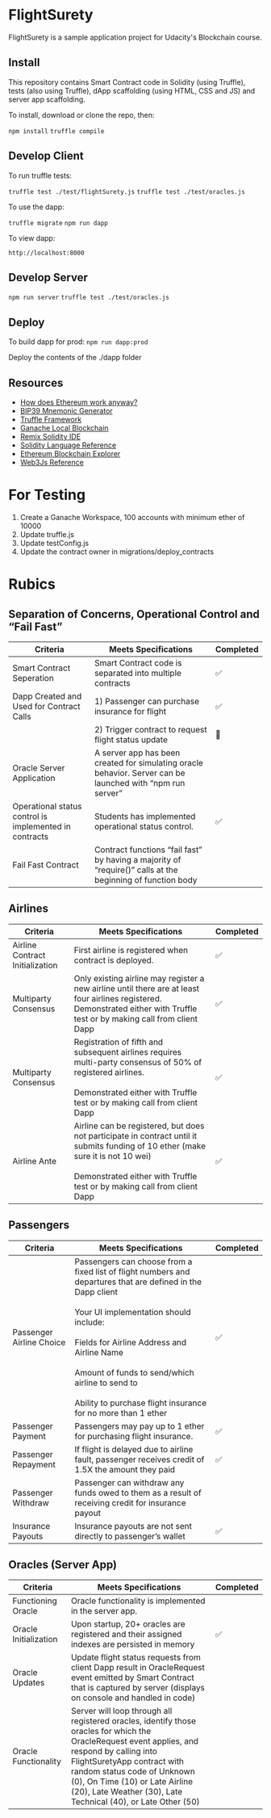 # FlightSurety

FlightSurety is a sample application project for Udacity's Blockchain course.

## Install

This repository contains Smart Contract code in Solidity (using Truffle), tests (also using Truffle), dApp scaffolding (using HTML, CSS and JS) and server app scaffolding.

To install, download or clone the repo, then:

`npm install`
`truffle compile`

## Develop Client

To run truffle tests:

`truffle test ./test/flightSurety.js`
`truffle test ./test/oracles.js`

To use the dapp:

`truffle migrate`
`npm run dapp`

To view dapp:

`http://localhost:8000`

## Develop Server

`npm run server`
`truffle test ./test/oracles.js`

## Deploy

To build dapp for prod:
`npm run dapp:prod`

Deploy the contents of the ./dapp folder


## Resources

* [How does Ethereum work anyway?](https://medium.com/@preethikasireddy/how-does-ethereum-work-anyway-22d1df506369)
* [BIP39 Mnemonic Generator](https://iancoleman.io/bip39/)
* [Truffle Framework](http://truffleframework.com/)
* [Ganache Local Blockchain](http://truffleframework.com/ganache/)
* [Remix Solidity IDE](https://remix.ethereum.org/)
* [Solidity Language Reference](http://solidity.readthedocs.io/en/v0.4.24/)
* [Ethereum Blockchain Explorer](https://etherscan.io/)
* [Web3Js Reference](https://github.com/ethereum/wiki/wiki/JavaScript-API)

# For Testing
1. Create a Ganache Workspace, 100 accounts with minimum ether of 10000 
1. Update truffle.js
1. Update testConfig.js
1. Update the contract owner in migrations/deploy_contracts

# Rubics
## Separation of Concerns, Operational Control and “Fail Fast”
| Criteria | Meets Specifications | Completed |
| --- | --- | --- |
| Smart Contract Seperation | Smart Contract code is separated into multiple contracts | ✅ |
| Dapp Created and Used for Contract Calls | 1) Passenger can purchase insurance for flight | ✅ |
| | 2) Trigger contract to request flight status update | 🚧 |
| Oracle Server Application | A server app has been created for simulating oracle behavior. Server can be launched with “npm run server” | |
| Operational status control is implemented in contracts | Students has implemented operational status control. | ✅ |
| Fail Fast Contract | Contract functions “fail fast” by having a majority of “require()” calls at the beginning of function body | |

## Airlines
| Criteria | Meets Specifications | Completed |
| --- | --- | --- |
| Airline Contract Initialization | First airline is registered when contract is deployed. | ✅ |
| Multiparty Consensus | Only existing airline may register a new airline until there are at least four airlines registered. Demonstrated either with Truffle test or by making call from client Dapp | ✅ |
| Multiparty Consensus | Registration of fifth and subsequent airlines requires multi-party consensus of 50% of registered airlines. <br><br>Demonstrated either with Truffle test or by making call from client Dapp | ✅ |
| Airline Ante | Airline can be registered, but does not participate in contract until it submits funding of 10 ether (make sure it is not 10 wei) <br><br>Demonstrated either with Truffle test or by making call from client Dapp | ✅ |

## Passengers 
| Criteria | Meets Specifications | Completed |
| --- | --- | --- |
| Passenger Airline Choice | Passengers can choose from a fixed list of flight numbers and departures that are defined in the Dapp client <br><br> Your UI implementation should include: <br><br> Fields for Airline Address and Airline Name<br><br>Amount of funds to send/which airline to send to<br><br>Ability to purchase flight insurance for no more than 1 ether | ✅ |
| Passenger Payment | Passengers may pay up to 1 ether for purchasing flight insurance. | ✅ |
| Passenger Repayment | If flight is delayed due to airline fault, passenger receives credit of 1.5X the amount they paid | ✅ |
| Passenger Withdraw | Passenger can withdraw any funds owed to them as a result of receiving credit for insurance payout | |
| Insurance Payouts | Insurance payouts are not sent directly to passenger’s wallet | ✅ |

## Oracles (Server App)
| Criteria | Meets Specifications | Completed |
| --- | --- | --- |
| Functioning Oracle | Oracle functionality is implemented in the server app. | |
| Oracle Initialization | Upon startup, 20+ oracles are registered and their assigned indexes are persisted in memory | ✅ |
| Oracle Updates | Update flight status requests from client Dapp result in OracleRequest event emitted by Smart Contract that is captured by server (displays on console and handled in code) | |
| Oracle Functionality | Server will loop through all registered oracles, identify those oracles for which the OracleRequest event applies, and respond by calling into FlightSuretyApp contract with random status code of Unknown (0), On Time (10) or Late Airline (20), Late Weather (30), Late Technical (40), or Late Other (50) | |
